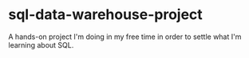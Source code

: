 # sql-data-warehouse-project
A hands-on project I'm doing in my free time in order to settle what I'm learning about SQL.
